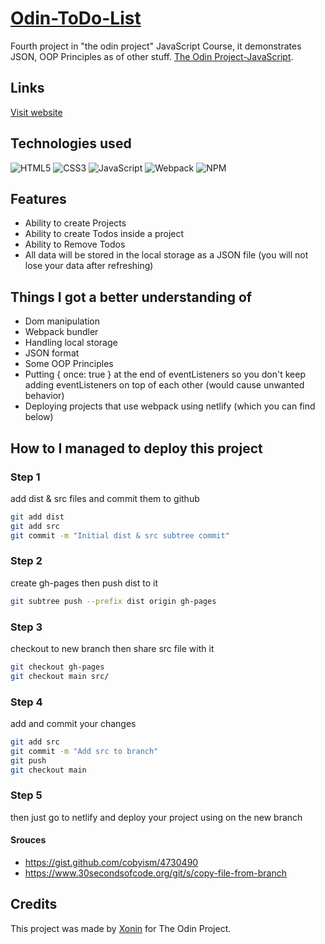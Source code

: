 # [Odin-ToDo-List](https://todo.xonin.dev)
Fourth project in "the odin project" JavaScript Course, it demonstrates JSON, OOP Principles as of other stuff.  [The Odin Project-JavaScript](https://www.theodinproject.com/paths/full-stack-javascript/courses/javascript).

## Links
[Visit website](https://todo.xonin.dev)

## Technologies used
![HTML5](https://img.shields.io/badge/html5-E34F26.svg?style=for-the-badge&logo=html5&logoColor=FFF)
![CSS3](https://img.shields.io/badge/css3-%231572B6.svg?style=for-the-badge&logo=css3&logoColor=white)
![JavaScript](https://img.shields.io/badge/javascript-%23323330.svg?style=for-the-badge&logo=javascript&logoColor=%23F7DF1E)
![Webpack](https://img.shields.io/badge/webpack-%238DD6F9.svg?style=for-the-badge&logo=webpack&logoColor=black)
![NPM](https://img.shields.io/badge/NPM-%23CB3837.svg?style=for-the-badge&logo=npm&logoColor=white)
## Features
- Ability to create Projects
- Ability to create Todos inside a project 
- Ability to Remove Todos
- All data will be stored in the local storage as a JSON file (you will not lose your data after refreshing)
## Things I got a better understanding of
- Dom manipulation
- Webpack bundler
- Handling local storage
- JSON format 
- Some OOP Principles
- Putting { once: true } at the end of eventListeners so you don't keep adding eventListeners on top of each other (would cause unwanted behavior)
- Deploying projects that use webpack using netlify (which you can find below)
## How to I managed to deploy this project

### Step 1

add dist & src files and commit them to github

```sh
git add dist
git add src
git commit -m "Initial dist & src subtree commit"
```
### Step 2

create gh-pages then push dist to it

```sh
git subtree push --prefix dist origin gh-pages
```

### Step 3

checkout to new branch then share src file with it

```sh
git checkout gh-pages
git checkout main src/
```

### Step 4

add and commit your changes

```sh
git add src
git commit -m "Add src to branch"
git push
git checkout main
```
### Step 5

then just go to netlify and deploy your project using on the new branch

#### Srouces

- https://gist.github.com/cobyism/4730490
- https://www.30secondsofcode.org/git/s/copy-file-from-branch
## Credits
This project was made by [Xonin](https://github.com/xonin-hush) for The Odin Project.